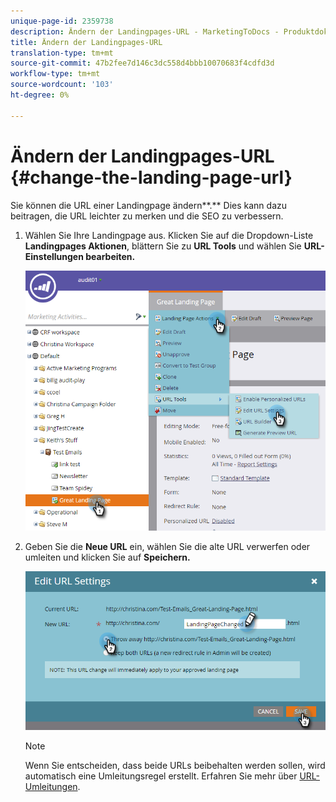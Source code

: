 ```yaml
---
unique-page-id: 2359738
description: Ändern der Landingpages-URL - MarketingToDocs - Produktdokumentation
title: Ändern der Landingpages-URL
translation-type: tm+mt
source-git-commit: 47b2fee7d146c3dc558d4bbb10070683f4cdfd3d
workflow-type: tm+mt
source-wordcount: '103'
ht-degree: 0%

---
```



# Ändern der Landingpages-URL {#change-the-landing-page-url}

Sie können die URL einer Landingpage ändern**.** Dies kann dazu beitragen, die URL leichter zu merken und die SEO zu verbessern.

1. Wählen Sie Ihre Landingpage aus. Klicken Sie auf die Dropdown-Liste **Landingpages Aktionen**, blättern Sie zu **URL Tools** und wählen Sie **URL-Einstellungen bearbeiten.**

   ![](assets/one.png)

1. Geben Sie die **Neue URL** ein, wählen Sie die alte URL verwerfen oder umleiten und klicken Sie auf **Speichern.**

   ![](assets/two.png)

   >[!NOTE]
   >
   >Wenn Sie entscheiden, dass beide URLs beibehalten werden sollen, wird automatisch eine Umleitungsregel erstellt. Erfahren Sie mehr über [URL-Umleitungen](http://docs.marketo.com/display/public/DOCS/Redirect+a+URL+Path).

